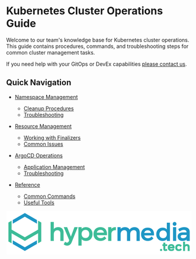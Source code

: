 # Kubernetes Cluster Operations Guide

Welcome to our team's knowledge base for Kubernetes cluster operations. This guide contains procedures, commands, and troubleshooting steps for common cluster management tasks.

If you need help with your GitOps or DevEx capabilities [please contact us](https://www.hypermedia.tech/company/contact).

## Quick Navigation

- [Namespace Management](./namespace-management/)
    - [Cleanup Procedures](./namespace-management/cleanup.md)
    - [Troubleshooting](./namespace-management/troubleshooting.md)

- [Resource Management](./resource-management/)
    - [Working with Finalizers](./resource-management/finalizers.md)
    - [Common Issues](./resource-management/common-issues.md)

- [ArgoCD Operations](./argocd/)
    - [Application Management](./argocd/application-management.md)
    - [Troubleshooting](./argocd/troubleshooting.md)

- [Reference](./reference/)
    - [Common Commands](./reference/commands.md)
    - [Useful Tools](./reference/tools.md)

![hypermedia tech logo](assets/images/hypermediatech-default.webp)